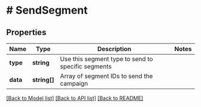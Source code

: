 # # SendSegment

## Properties

Name | Type | Description | Notes
------------ | ------------- | ------------- | -------------
**type** | **string** | Use this segment type to send to specific segments |
**data** | **string[]** | Array of segment IDs to send the campaign |

[[Back to Model list]](../../README.md#models) [[Back to API list]](../../README.md#endpoints) [[Back to README]](../../README.md)

